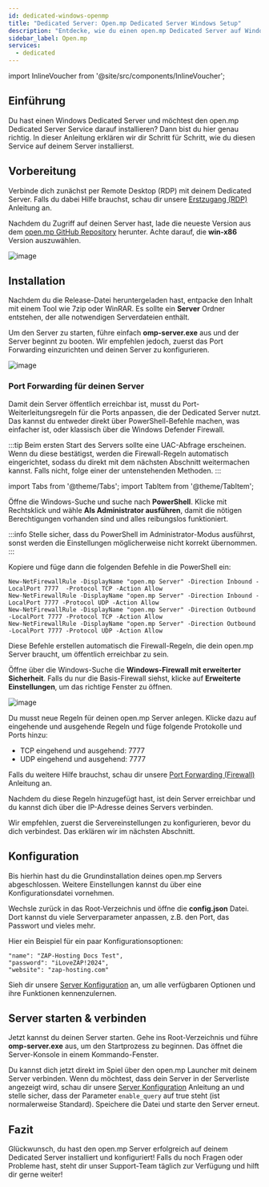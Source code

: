 ```yaml
---
id: dedicated-windows-openmp
title: "Dedicated Server: Open.mp Dedicated Server Windows Setup"
description: "Entdecke, wie du einen open.mp Dedicated Server auf Windows einrichtest und betreibst für nahtloses Multiplayer-Gaming → Jetzt mehr erfahren"
sidebar_label: Open.mp
services:
  - dedicated
---
```


import InlineVoucher from '@site/src/components/InlineVoucher';

## Einführung

Du hast einen Windows Dedicated Server und möchtest den open.mp Dedicated Server Service darauf installieren? Dann bist du hier genau richtig. In dieser Anleitung erklären wir dir Schritt für Schritt, wie du diesen Service auf deinem Server installierst.

<InlineVoucher />

## Vorbereitung

Verbinde dich zunächst per Remote Desktop (RDP) mit deinem Dedicated Server. Falls du dabei Hilfe brauchst, schau dir unsere [Erstzugang (RDP)](vserver-windows-userdp.md) Anleitung an.

Nachdem du Zugriff auf deinen Server hast, lade die neueste Version aus dem [open.mp GitHub Repository](https://github.com/openmultiplayer/open.mp/releases) herunter. Achte darauf, die **win-x86** Version auszuwählen.

![image](https://screensaver01.zap-hosting.com/index.php/s/sCGpA3dwHngbNCy/preview)

## Installation

Nachdem du die Release-Datei heruntergeladen hast, entpacke den Inhalt mit einem Tool wie 7zip oder WinRAR. Es sollte ein **Server** Ordner entstehen, der alle notwendigen Serverdateien enthält.

Um den Server zu starten, führe einfach **omp-server.exe** aus und der Server beginnt zu booten. Wir empfehlen jedoch, zuerst das Port Forwarding einzurichten und deinen Server zu konfigurieren.

![image](https://screensaver01.zap-hosting.com/index.php/s/xeqZjg8RMCnRcZf/preview)

### Port Forwarding für deinen Server

Damit dein Server öffentlich erreichbar ist, musst du Port-Weiterleitungsregeln für die Ports anpassen, die der Dedicated Server nutzt. Das kannst du entweder direkt über PowerShell-Befehle machen, was einfacher ist, oder klassisch über die Windows Defender Firewall.

:::tip
Beim ersten Start des Servers sollte eine UAC-Abfrage erscheinen. Wenn du diese bestätigst, werden die Firewall-Regeln automatisch eingerichtet, sodass du direkt mit dem nächsten Abschnitt weitermachen kannst. Falls nicht, folge einer der untenstehenden Methoden.
:::

import Tabs from '@theme/Tabs';
import TabItem from '@theme/TabItem';

<Tabs>
<TabItem value="powershell" label="Via PowerShell" default>

Öffne die Windows-Suche und suche nach **PowerShell**. Klicke mit Rechtsklick und wähle **Als Administrator ausführen**, damit die nötigen Berechtigungen vorhanden sind und alles reibungslos funktioniert.

:::info
Stelle sicher, dass du PowerShell im Administrator-Modus ausführst, sonst werden die Einstellungen möglicherweise nicht korrekt übernommen.
:::

Kopiere und füge dann die folgenden Befehle in die PowerShell ein:
```
New-NetFirewallRule -DisplayName "open.mp Server" -Direction Inbound -LocalPort 7777  -Protocol TCP -Action Allow
New-NetFirewallRule -DisplayName "open.mp Server" -Direction Inbound -LocalPort 7777 -Protocol UDP -Action Allow
New-NetFirewallRule -DisplayName "open.mp Server" -Direction Outbound -LocalPort 7777 -Protocol TCP -Action Allow
New-NetFirewallRule -DisplayName "open.mp Server" -Direction Outbound -LocalPort 7777 -Protocol UDP -Action Allow
```

Diese Befehle erstellen automatisch die Firewall-Regeln, die dein open.mp Server braucht, um öffentlich erreichbar zu sein.

</TabItem>

<TabItem value="windefender" label="Via Windows Defender">

Öffne über die Windows-Suche die **Windows-Firewall mit erweiterter Sicherheit**. Falls du nur die Basis-Firewall siehst, klicke auf **Erweiterte Einstellungen**, um das richtige Fenster zu öffnen.

![image](https://github.com/zaphosting/docs/assets/42719082/5fb9f943-7e51-4d8f-9df4-2f5ff60857d3)

Du musst neue Regeln für deinen open.mp Server anlegen. Klicke dazu auf eingehende und ausgehende Regeln und füge folgende Protokolle und Ports hinzu:
- TCP eingehend und ausgehend: 7777
- UDP eingehend und ausgehend: 7777

Falls du weitere Hilfe brauchst, schau dir unsere [Port Forwarding (Firewall)](vserver-windows-port.md) Anleitung an.

</TabItem>
</Tabs>

Nachdem du diese Regeln hinzugefügt hast, ist dein Server erreichbar und du kannst dich über die IP-Adresse deines Servers verbinden.

Wir empfehlen, zuerst die Servereinstellungen zu konfigurieren, bevor du dich verbindest. Das erklären wir im nächsten Abschnitt.

## Konfiguration

Bis hierhin hast du die Grundinstallation deines open.mp Servers abgeschlossen. Weitere Einstellungen kannst du über eine Konfigurationsdatei vornehmen.

Wechsle zurück in das Root-Verzeichnis und öffne die **config.json** Datei. Dort kannst du viele Serverparameter anpassen, z.B. den Port, das Passwort und vieles mehr.

Hier ein Beispiel für ein paar Konfigurationsoptionen:
```
"name": "ZAP-Hosting Docs Test",
"password": "iLoveZAP!2024",
"website": "zap-hosting.com"
```

Sieh dir unsere [Server Konfiguration](openmp-configuration.md) an, um alle verfügbaren Optionen und ihre Funktionen kennenzulernen.

## Server starten & verbinden

Jetzt kannst du deinen Server starten. Gehe ins Root-Verzeichnis und führe **omp-server.exe** aus, um den Startprozess zu beginnen. Das öffnet die Server-Konsole in einem Kommando-Fenster.

Du kannst dich jetzt direkt im Spiel über den open.mp Launcher mit deinem Server verbinden. Wenn du möchtest, dass dein Server in der Serverliste angezeigt wird, schau dir unsere [Server Konfiguration](openmp-configuration.md) Anleitung an und stelle sicher, dass der Parameter `enable_query` auf true steht (ist normalerweise Standard). Speichere die Datei und starte den Server erneut.

## Fazit

Glückwunsch, du hast den open.mp Server erfolgreich auf deinem Dedicated Server installiert und konfiguriert! Falls du noch Fragen oder Probleme hast, steht dir unser Support-Team täglich zur Verfügung und hilft dir gerne weiter!

<InlineVoucher />